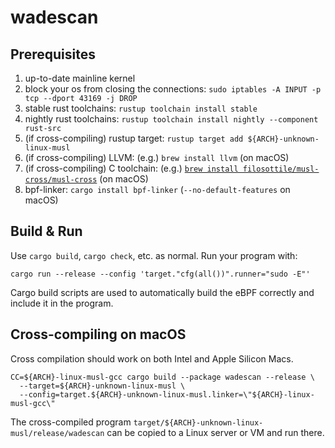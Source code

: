# wadescan

## Prerequisites

1. up-to-date mainline kernel
2. block your os from closing the connections: `sudo iptables -A INPUT -p tcp --dport 43169 -j DROP`
2. stable rust toolchains: `rustup toolchain install stable`
3. nightly rust toolchains: `rustup toolchain install nightly --component rust-src`
4. (if cross-compiling) rustup target: `rustup target add ${ARCH}-unknown-linux-musl`
5. (if cross-compiling) LLVM: (e.g.) `brew install llvm` (on macOS)
6. (if cross-compiling) C toolchain: (e.g.) [`brew install filosottile/musl-cross/musl-cross`](https://github.com/FiloSottile/homebrew-musl-cross) (on macOS)
7. bpf-linker: `cargo install bpf-linker` (`--no-default-features` on macOS)

## Build & Run

Use `cargo build`, `cargo check`, etc. as normal. Run your program with:

```shell
cargo run --release --config 'target."cfg(all())".runner="sudo -E"'
```

Cargo build scripts are used to automatically build the eBPF correctly and include it in the
program.

## Cross-compiling on macOS

Cross compilation should work on both Intel and Apple Silicon Macs.

```shell
CC=${ARCH}-linux-musl-gcc cargo build --package wadescan --release \
  --target=${ARCH}-unknown-linux-musl \
  --config=target.${ARCH}-unknown-linux-musl.linker=\"${ARCH}-linux-musl-gcc\"
```
The cross-compiled program `target/${ARCH}-unknown-linux-musl/release/wadescan` can be
copied to a Linux server or VM and run there.
